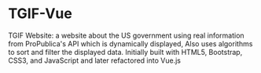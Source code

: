 # TGIF-Vue
TGIF Website: a website about the US government using real information from ProPublica's API which is dynamically displayed, Also uses algorithms to sort and filter the displayed data. Initially built with HTML5, Bootstrap, CSS3, and JavaScript and later refactored into Vue.js
